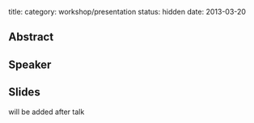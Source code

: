 title: 
category: workshop/presentation
status: hidden
date: 2013-03-20

Abstract
---------



Speaker
-------



Slides
------
will be added after talk
